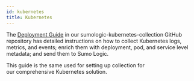 ```yaml
---
id: kubernetes
title: Kubernetes
---
```


The [Deployment Guide](https://github.com/SumoLogic/sumologic-kubernetes-collection/tree/main/deploy#deployment-guide) in our sumologic-kubernetes-collection GitHub repository has detailed instructions on how to collect Kubernetes logs, metrics, and events; enrich them with deployment, pod, and service level metadata; and send them to Sumo Logic.

This guide is the same used for setting up collection for our comprehensive Kubernetes solution. 
